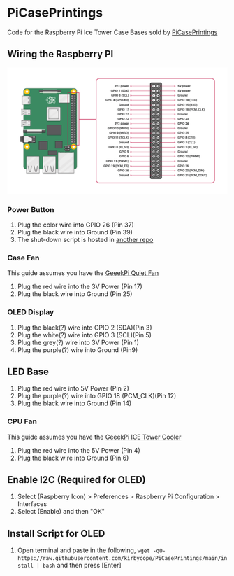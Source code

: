 # PiCasePrintings
Code for the Raspberry Pi Ice Tower Case Bases sold by [PiCasePrintings](https://www.etsy.com/shop/PiCasePrintings)

## Wiring the Raspberry PI
![Screenshot](/GPIO-Pinout-Diagram-2.png)

### Power Button
1. Plug the color wire into GPIO 26 (Pin 37)
1. Plug the black wire into Ground (Pin 39)
1. The shut-down script is hosted in [another repo](https://github.com/kirbycope/soft-shutdown-script)

### Case Fan
This guide assumes you have the [GeeekPi Quiet Fan](https://smile.amazon.com/GeeekPi-Raspberry-40x40x10mm-Brushless-Multicolour/dp/B082X1W7M5)
1. Plug the red wire into the 3V Power (Pin 17)
1. Plug the black wire into Ground (Pin 25)

### OLED Display
1. Plug the black(?) wire into GPIO 2 (SDA)(Pin 3)
1. Plug the white(?) wire into GPIO 3 (SCL)(Pin 5)
1. Plug the grey(?) wire into 3V Power (Pin 1)
1. Plug the purple(?) wire into Ground (Pin9)

## LED Base
1. Plug the red wire into 5V Power (Pin 2)
1. Plug the purple(?) wire into GPIO 18 (PCM_CLK)(Pin 12)
1. Plug the black wire into Ground (Pin 14)

### CPU Fan
This guide assumes you have the [GeeekPi ICE Tower Cooler](https://smile.amazon.com/GeeekPi-Raspberry-Cooling-Cooler-Heatsink/dp/B07V35SXMC)
1. Plug the red wire into the 5V Power (Pin 4)
1. Plug the black wire into Ground (Pin 6)

## Enable I2C (Required for OLED)
1. Select (Raspberry Icon) > Preferences > Raspberry Pi Configuration > Interfaces
1. Select (Enable) and then "OK"

## Install Script for OLED
1. Open terminal and paste in the following, `wget -qO- https://raw.githubusercontent.com/kirbycope/PiCasePrintings/main/install | bash` and then press [Enter]
